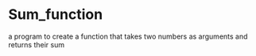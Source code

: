 # Sum_function
a program to create a function that takes two numbers as arguments and returns their sum
